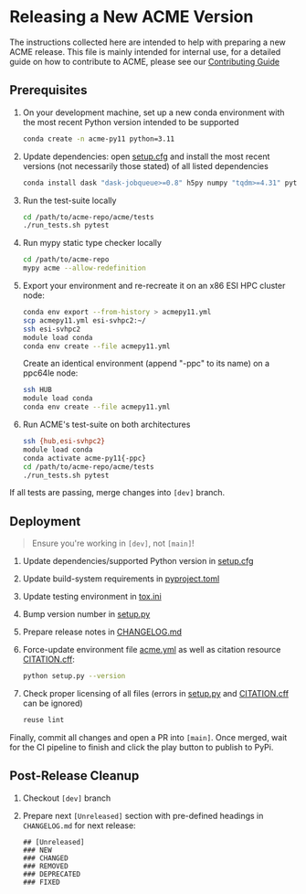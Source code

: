<!--
Copyright (c) 2023 Ernst Strüngmann Institute (ESI) for Neuroscience
in Cooperation with Max Planck Society
SPDX-License-Identifier: CC-BY-NC-SA-1.0
-->

# Releasing a New ACME Version

The instructions collected here are intended to help with preparing a
new ACME release. This file is mainly intended for internal use, for a
detailed guide on how to contribute to ACME, please see our
[Contributing Guide](https://esi-acme.readthedocs.io/en/latest/contributing.html)

## Prerequisites

1. On your development machine, set up a new conda environment with the
   most recent Python version intended to be supported

   ```bash
   conda create -n acme-py11 python=3.11
   ```

1. Update dependencies: open [setup.cfg](./setup.cfg) and install the
   most recent versions (not necessarily those stated) of all listed dependencies

   ```bash
   conda install dask "dask-jobqueue>=0.8" h5py numpy "tqdm>=4.31" pytest-cov ipdb ipython mypy "scipy>= 1.5,<2.0" tox
   ```

1. Run the test-suite locally

   ```bash
   cd /path/to/acme-repo/acme/tests
   ./run_tests.sh pytest
   ```

1. Run mypy static type checker locally

   ```bash
   cd /path/to/acme-repo
   mypy acme --allow-redefinition
   ```

1. Export your environment and re-recreate it on an x86 ESI HPC cluster node:

   ```bash
   conda env export --from-history > acmepy11.yml
   scp acmepy11.yml esi-svhpc2:~/
   ssh esi-svhpc2
   module load conda
   conda env create --file acmepy11.yml
   ```

   Create an identical environment (append "-ppc" to its name) on a ppc64le
   node:

   ```bash
   ssh HUB
   module load conda
   conda env create --file acmepy11.yml
   ```

1. Run ACME's test-suite on both architectures

   ```bash
   ssh {hub,esi-svhpc2}
   module load conda
   conda activate acme-py11{-ppc}
   cd /path/to/acme-repo/acme/tests
   ./run_tests.sh pytest
   ```

If all tests are passing, merge changes into ``[dev]`` branch.

## Deployment

> Ensure you're working in ``[dev]``, not ``[main]``!

1. Update dependencies/supported Python version in [setup.cfg](./setup.cfg)
1. Update build-system requirements in [pyproject.toml](./pyproject.toml)
1. Update testing environment in [tox.ini](./tox.ini)
1. Bump version number in [setup.py](./setup.py)
1. Prepare release notes in [CHANGELOG.md](./CHANGELOG.md)
1. Force-update environment file [acme.yml](./acme.yml) as well as citation
   resource [CITATION.cff](./CITATION.cff):

   ```bash
   python setup.py --version
   ```

1. Check proper licensing of all files (errors in [setup.py](./setup.py)
   and [CITATION.cff](./CITATION.cff) can be ignored)

   ```bash
   reuse lint
   ```

Finally, commit all changes and open a PR into ``[main]``. Once merged,
wait for the CI pipeline to finish and click the play button to publish
to PyPi.

## Post-Release Cleanup

1. Checkout ``[dev]`` branch
1. Prepare next `[Unreleased]` section with pre-defined headings in
   `CHANGELOG.md` for next release:

   ```text
   ## [Unreleased]
   ### NEW
   ### CHANGED
   ### REMOVED
   ### DEPRECATED
   ### FIXED
   ```
